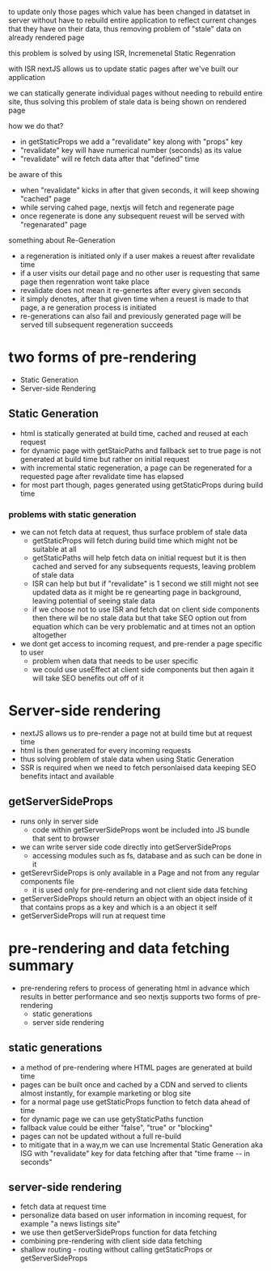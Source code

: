 to update only those pages which value has been changed in datatset in server without have to rebuild entire application to reflect current changes that they have on their data, thus removing problem of "stale" data on already rendered page

this problem is solved by using ISR, Incremenetal Static Regenration

with ISR nextJS allows us to update static pages after we've built our application

we can statically generate individual pages without needing to rebuild entire site, thus solving this problem of stale data is being shown on rendered page

how we do that?
* in getStaticProps we add a "revalidate" key along with "props" key
* "revalidate" key will have numerical number (seconds) as its value
* "revalidate" will re fetch data after that "defined" time

be aware of this
* when "revalidate" kicks in after that given seconds, it will keep showing "cached" page
* while serving cahed page, nextjs will fetch and regenerate page
* once regenerate is done any subsequent reuest will be served with "regenarated" page


something about Re-Generation
* a regeneration is initiated only if a user makes a reuest after revalidate time
* if a user visits our detail page and no other user is requesting that same page then regenration wont take place
* revalidate does not mean it re-genertes after every given seconds
* it simply denotes, after that given time when a reuest is made to that page, a re generation process is initiated
* re-generations can also fail and previously generated page will be served till subsequent regeneration succeeds


# two forms of pre-rendering
* Static Generation
* Server-side Rendering

## Static Generation
* html is statically generated at build time, cached and reused at each request
* for dynamic page with getStaicPaths and fallback set to true page is not generated at build time but rather on initial request
* with incremental static regeneration, a page can be regenerated for a requested page after revalidate time has elapsed
* for most part though, pages generated using getStaticProps during build time

### problems with static generation
* we can not fetch data at request, thus surface problem of stale data
  * getStaticProps will fetch during build time which might not be suitable at all
  * getStaticPaths will help fetch data on initial request but it is then cached and served for any subsequents requests, leaving problem of stale data
  * ISR can help but but if "revalidate" is 1 second we still might not see updated data as it might be re genearting page in background, leaving potential of seeing stale data
  * if we choose not to use ISR and fetch dat on client side components then there wil be no stale data but that take SEO option out from equation which can be very problematic and at times not an option altogether
* we dont get access to incoming request, and pre-render a page specific to user
  * problem when data that needs to be user specific 
  * we could use useEffect at client side components but then again it will take SEO benefits out off of it

# Server-side rendering
* nextJS allows us to pre-render a page not at build time but at request time
* html is then generated for every incoming requests
* thus solving problem of stale data when using Static Generation
* SSR is required when we need to fetch personlaised data keeping SEO benefits intact and available

## getServerSideProps
* runs only in server side
  * code within getServerSideProps wont be included into JS bundle that sent to browser
* we can write server side code directly into getServerSideProps
  * accessing modules such as fs, database and as such can be done in it
* getSerevrSideProps is only available in a Page and not from any regular components file
  * it is used only for pre-rendering and not client side data fetching
* getServerSideProps should return an object with an object inside of it that contains props as a key and which is a an object it self
* getServerSideProps will run at request time

# pre-rendering and data fetching summary
* pre-rendering refers to process of generating html in advance which results in better performance and seo nextjs supports two forms of pre-rendering 
  * static generations
  * server side rendering

## static generations
* a method of pre-rendering where HTML pages are generated at build time
* pages can be built once and cached by a CDN and served to clients almost instantly, for example marketing or blog site
* for a normal page use getStaticProps function to fetch data  ahead of time
* for dynamic page we can use getyStaticPaths function
* fallback value could be either "false", "true" or "blocking"
* pages can not be updated without a full re-build
* to mitigate that in a way,m we can use Incremental Static Generation aka ISG with "revalidate" key for data fetching after that "time frame -- in seconds"

## server-side rendering
* fetch data at request time
* personalize data based on user information in incoming request, for example "a news listings site"
* we use then getServerSideProps function for data fetching
* combining pre-rendering with client side data fetching 
* shallow routing - routing without calling getStaticProps or getServerSideProps